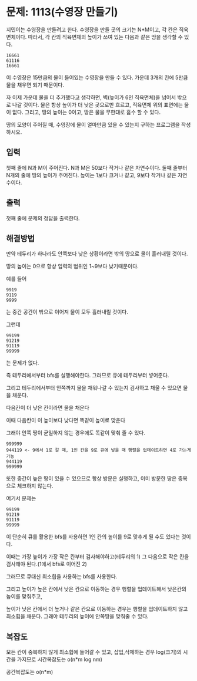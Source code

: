 # 문제: 1113(수영장 만들기)

지민이는 수영장을 만들려고 한다. 수영장을 만들 곳의 크기는 N*M이고, 각 칸은 직육면체이다. 따라서, 각 칸의 직육면체의 높이가 쓰여 있는 다음과 같은 땅을 생각할 수 있다.
```
16661
61116
16661
```
이 수영장은 15만큼의 물이 들어있는 수영장을 만들 수 있다. 가운데 3개의 칸에 5만큼 물을 채우면 되기 때문이다.

자 이제 가운데 물을 더 추가했다고 생각하면, 벽(높이가 6인 직육면체)을 넘어서 밖으로 나갈 것이다. 물은 항상 높이가 더 낮은 곳으로만 흐르고, 직육면체 위의 표면에는 물이 없다. 그리고, 땅의 높이는 0이고, 땅은 물을 무한대로 흡수 할 수 있다.

땅의 모양이 주어질 때, 수영장에 물이 얼마만큼 있을 수 있는지 구하는 프로그램을 작성하시오.

## 입력

첫째 줄에 N과 M이 주어진다. N과 M은 50보다 작거나 같은 자연수이다. 둘째 줄부터 N개의 줄에 땅의 높이가 주어진다. 높이는 1보다 크거나 같고, 9보다 작거나 같은 자연수이다.

## 출력

첫째 줄에 문제의 정답을 출력한다.

## 해결방법

만약 테두리가 하나라도 안쪽보다 낮은 상황이라면 밖의 땅으로 물이 흘러내릴 것이다.

땅의 높이는 0으로 항상 입력의 범위인 1~9보다 낮기때문이다.

예를 들어 
```
9919
9119
9999
```
는 중간 공간이 밖으로 이어져 물이 모두 흘러내릴 것이다.

그런데

```
99199
91219
91119
99999
```
는 문제가 없다.

즉 테두리에서부터 bfs를 실행해야한다. 그러므로 큐에 테두리부터 넣어준다.

그리고 테두리에서부터 안쪽까지 물을 채워나갈 수 있는지 검사하고 채울 수 있으면 물을 채운다.

다음칸이 더 낮은 칸이라면 물을 채운다

이때 다음칸이 이 높이보다 낮다면 똑같이 높이로 맞춘다

그래야 안쪽 땅이 균일하지 않는 경우에도 똑같이 맞춰 줄 수 있다.
```
999999
944119 <- 9에서 1로 갈 때, 1인 칸을 9로 큐에 넣을 때 행렬을 업데이트하면 4로 가는게 가능
944119
999999 
```
또한 중간이 높은 땅이 있을 수 있으므로 항상 방문은 실행하고, 이미 방문한 땅은 중복으로 체크하지 않는다.

여기서 문제는 
```
99199
91219
91119
99999
```
이 단순히 큐를 활용한 bfs를 사용하면 1인 칸의 높이를 9로 맞추게 될 수도 있다는 것이다.

이때는 가장 높이가 가장 작은 칸부터 검사해야하고(테두리의 1) 그 다음으로 작은 칸을 검사해야 된다.(1에서 bfs로 이어진 2)

그러므로 큐대신 최소힙을 사용하는 bfs를 사용한다.

그리고 높이가 높은 칸에서 낮은 칸으로 이동하는 경우 행렬을 업데이트해서 낮은칸의 높이를 맞춰주고,

높이가 낮은 칸에서 더 높거나 같은 칸으로 이동하는 경우는 행렬을 업데이트하지 않고 최소힙을 채운다. 그래야 테두리의 높이에 안쪽땅을 맞춰줄 수 있다.


## 복잡도
 
모든 칸이 중복하지 않게 최소힙에 들어갈 수 있고, 삽입,삭제하는 경우 log(크기)의 시간을 가지므로  시간복잡도는 o(n*m log nm)

공간복잡도는 o(n*m)